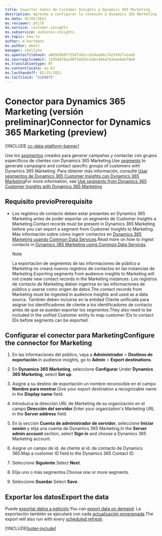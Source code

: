 ```yaml
---
title: Exportar datos de Customer Insights a Dynamics 365 Marketing
description: Aprenda a configurar la conexión a Dynamics 365 Marketing.
ms.date: 02/01/2021
ms.reviewer: philk
ms.service: customer-insights
ms.subservice: audience-insights
ms.topic: how-to
author: m-hartmann
ms.author: mhart
manager: shellyha
ms.openlocfilehash: a06920b8ff25d7102ccd14ae68cf42fe91fa1ee6
ms.sourcegitcommit: 139548f8a2d0f24d54c4a6c404a743eeeb8ef8e0
ms.translationtype: HT
ms.contentlocale: es-ES
ms.lasthandoff: 02/15/2021
ms.locfileid: "5269075"
---
```

# <a name="connector-for-dynamics-365-marketing-preview"></a><span data-ttu-id="44f64-103">Conector para Dynamics 365 Marketing (versión preliminar)</span><span class="sxs-lookup"><span data-stu-id="44f64-103">Connector for Dynamics 365 Marketing (preview)</span></span>

[!INCLUDE [cc-data-platform-banner](../includes/cc-data-platform-banner.md)]

<span data-ttu-id="44f64-104">Use los [segmentos](segments.md) creados para generar campañas y contactar con grupos específicos de clientes con Dynamics 365 Marketing.</span><span class="sxs-lookup"><span data-stu-id="44f64-104">Use [segments](segments.md) to generate campaigns and contact specific groups of customers with Dynamics 365 Marketing.</span></span> <span data-ttu-id="44f64-105">Para obtener más información, consulte [Usar segmentos de Dynamics 365 Customer Insights con Dynamics 365 Marketing](https://docs.microsoft.com/dynamics365/marketing/customer-insights-segments)</span><span class="sxs-lookup"><span data-stu-id="44f64-105">For more information, see [Use segments from Dynamics 365 Customer Insights with Dynamics 365 Marketing](https://docs.microsoft.com/dynamics365/marketing/customer-insights-segments)</span></span>

## <a name="prerequisite"></a><span data-ttu-id="44f64-106">Requisito previo</span><span class="sxs-lookup"><span data-stu-id="44f64-106">Prerequisite</span></span>

- <span data-ttu-id="44f64-107">Los registros de contacto deben estar presentes en Dynamics 365 Marketing antes de poder exportar un segmento de Customer Insights a Marketing.</span><span class="sxs-lookup"><span data-stu-id="44f64-107">Contact records must be present in Dynamics 365 Marketing before you can export a segment from Customer Insights to Marketing.</span></span> <span data-ttu-id="44f64-108">Más información sobre cómo ingerir contactos en [Dynamics 365 Marketing usando Common Data Services](connect-power-query.md).</span><span class="sxs-lookup"><span data-stu-id="44f64-108">Read more on how to ingest contacts in [Dynamics 365 Marketing using Common Data Services](connect-power-query.md).</span></span>

  > [!NOTE]
  > <span data-ttu-id="44f64-109">La exportación de segmentos de las informaciones de público a Marketing no creará nuevos registros de contactos en las instancias de Marketing.</span><span class="sxs-lookup"><span data-stu-id="44f64-109">Exporting segments from audience insights to Marketing will not create new contact records in the Marketing instances.</span></span> <span data-ttu-id="44f64-110">Los registros de contacto de Marketing deben ingerirse en las informaciones de público y usarse como origen de datos.</span><span class="sxs-lookup"><span data-stu-id="44f64-110">The contact records from Marketing must be ingested in audience insights and used as a data source.</span></span> <span data-ttu-id="44f64-111">También deben incluirse en la entidad Cliente unificada para asignar los identificadores de cliente a los identificadores de contacto antes de que se puedan exportar los segmentos.</span><span class="sxs-lookup"><span data-stu-id="44f64-111">They also need to be included in the unified Customer entity to map customer IDs to contact IDs before segments can be exported.</span></span>

## <a name="configure-the-connector-for-marketing"></a><span data-ttu-id="44f64-112">Configurar el conector para Marketing</span><span class="sxs-lookup"><span data-stu-id="44f64-112">Configure the connector for Marketing</span></span>

1. <span data-ttu-id="44f64-113">En las informaciones del público, vaya a **Administrador** > **Destinos de exportación**.</span><span class="sxs-lookup"><span data-stu-id="44f64-113">In audience insights, go to **Admin** > **Export destinations**.</span></span>

1. <span data-ttu-id="44f64-114">En **Dynamics 365 Marketing**, seleccione **Configurar**.</span><span class="sxs-lookup"><span data-stu-id="44f64-114">Under **Dynamics 365 Marketing**, select **Set up**.</span></span>

1. <span data-ttu-id="44f64-115">Asigne a su destino de exportación un nombre reconocible en el campo **Nombre para mostrar**.</span><span class="sxs-lookup"><span data-stu-id="44f64-115">Give your export destination a recognizable name in the **Display name** field.</span></span>

1. <span data-ttu-id="44f64-116">Introduzca la dirección URL de Marketing de su organización en el campo **Dirección del servidor**.</span><span class="sxs-lookup"><span data-stu-id="44f64-116">Enter your organization's Marketing URL in the **Server address** field.</span></span>

1. <span data-ttu-id="44f64-117">En la sección **Cuenta de administrador de servidor**, seleccione **Iniciar sesión** y elija una cuenta de Dynamics 365 Marketing.</span><span class="sxs-lookup"><span data-stu-id="44f64-117">In the **Server admin account** section, select **Sign in** and choose a Dynamics 365 Marketing account.</span></span>

1. <span data-ttu-id="44f64-118">Asigne un campo de id. de cliente al id. de contacto de Dynamics 365.</span><span class="sxs-lookup"><span data-stu-id="44f64-118">Map a customer ID field to the Dynamics 365 Contact ID.</span></span>

1. <span data-ttu-id="44f64-119">Seleccione **Siguiente**.</span><span class="sxs-lookup"><span data-stu-id="44f64-119">Select **Next**.</span></span>

1. <span data-ttu-id="44f64-120">Elija uno o más segmentos.</span><span class="sxs-lookup"><span data-stu-id="44f64-120">Choose one or more segments.</span></span>

1. <span data-ttu-id="44f64-121">Seleccione **Guardar**.</span><span class="sxs-lookup"><span data-stu-id="44f64-121">Select **Save**.</span></span>

## <a name="export-the-data"></a><span data-ttu-id="44f64-122">Exportar los datos</span><span class="sxs-lookup"><span data-stu-id="44f64-122">Export the data</span></span>

<span data-ttu-id="44f64-123">Puede [exportar datos a petición](export-destinations.md).</span><span class="sxs-lookup"><span data-stu-id="44f64-123">You can [export data on demand](export-destinations.md).</span></span> <span data-ttu-id="44f64-124">La exportación también se ejecutará con cada [actualización programada](system.md#schedule-tab).</span><span class="sxs-lookup"><span data-stu-id="44f64-124">The export will also run with every [scheduled refresh](system.md#schedule-tab).</span></span>


[!INCLUDE[footer-include](../includes/footer-banner.md)]